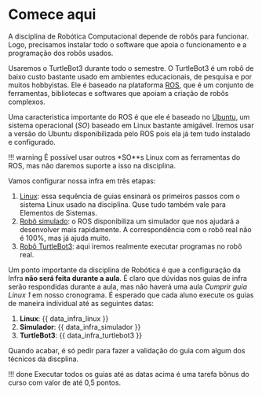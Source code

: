 # Comece aqui

A disciplina de Robótica Computacional depende de robôs para funcionar. Logo, precisamos instalar todo o software que apoia o funcionamento e a programação dos robôs usados. 

Usaremos o TurtleBot3 durante todo o semestre. O TurtleBot3 é um robô de baixo custo bastante usado em ambientes educacionais, de pesquisa e por muitos hobbyistas. Ele é baseado na plataforma [ROS](https://www.ros.org), que é um conjunto de ferramentas, bibliotecas e softwares que apoiam a criação de robôs complexos. 

Uma caracteristica importante do ROS é que ele é baseado no [Ubuntu](https://ubuntu.com), um sistema operacional (*SO*) baseado em Linux bastante amigável. Iremos usar a versão do Ubuntu disponibilizada pelo ROS pois ela já tem tudo instalado e configurado. 
  
!!! warning
    É possível usar outros *SO**s Linux com as ferramentas do ROS, mas não daremos suporte a isso na disciplina. 


Vamos configurar nossa infra em três etapas:

1. [Linux](ssd-linux/index.md): essa sequência de guias ensinará os primeiros passos com o sistema Linux usado na disciplina. Quse tudo também vale para Elementos de Sistemas.
2. [Robô simulado](simulador/index.md): o ROS disponibiliza um simulador que nos ajudará a desenvolver mais rapidamente. A correspondência com o robô real não é 100%, mas já ajuda muito.
3. [Robô TurtleBot3](turtlebot3/index.md): aqui iremos realmente executar programas no robô real. 

Um ponto importante da disciplina de Robótica é que a configuração da Infra **não será feita durante a aula**. É claro que dúvidas nos guias de infra serão respondidas durante a aula, mas não haverá uma aula *Cumprir guia Linux 1* em nosso cronograma. É esperado que cada aluno execute os guias de maneira individual até as seguintes datas:

1. **Linux**: {{ data_infra_linux }}
2. **Simulador**: {{ data_infra_simulador }}
3. **TurtleBot3**: {{ data_infra_turtlebot3 }}

Quando acabar, é só pedir para fazer a validação do guia com algum dos técnicos da discplina. 

!!! done 
    Executar todos os guias até as datas acima é uma tarefa bônus do curso com valor de até 0,5 pontos.

